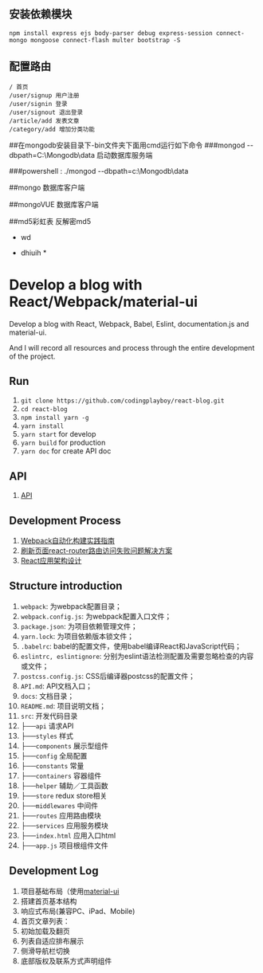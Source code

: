 ## 安装依赖模块

```
npm install express ejs body-parser debug express-session connect-mongo mongoose connect-flash multer bootstrap -S
```

## 配置路由

```
/ 首页
/user/signup 用户注册
/user/signin 登录
/user/signout 退出登录
/article/add 发表文章
/category/add 增加分类功能
```

##在mongodb安装目录下-bin文件夹下面用cmd运行如下命令
###mongod --dbpath=C:\Mongodb\data   启动数据库服务端

###powershell  :
 ./mongod --dbpath=c:\Mongodb\data


##mongo  数据库客户端

##mongoVUE 数据库客户端

##md5彩虹表 反解密md5 

 
- wd 
* dhiuih *

# Develop a blog with React/Webpack/material-ui

Develop a blog with React, Webpack, Babel, Eslint, documentation.js and material-ui.

And I will record all resources and process through the entire development of the project.

## Run

1. `git clone https://github.com/codingplayboy/react-blog.git`
2. `cd react-blog`
3. `npm install yarn -g`
4. `yarn install`
5. `yarn start` for develop
6. `yarn build` for production
7. `yarn doc` for create API doc

## API

1. [API](https://github.com/codingplayboy/react-blog/blob/master/API.md)

## Development Process

1. [Webpack自动化构建实践指南](https://github.com/codingplayboy/react-blog/blob/master/docs/initWebpack.md)
2. [刷新页面react-router路由访问失败问题解决方案](https://github.com/codingplayboy/react-blog/blob/master/docs/webpack-dev-server-reflush-404.md)
3. [React应用架构设计](https://github.com/codingplayboy/react-blog/blob/master/docs/react-app-structure.md)

## Structure introduction

1. `webpack`: 为webpack配置目录；
2. `webpack.config.js`: 为webpack配置入口文件；
3. `package.json`: 为项目依赖管理文件；
4. `yarn.lock`: 为项目依赖版本锁文件；
5. `.babelrc`: babel的配置文件，使用babel编译React和JavaScript代码；
6. `eslintrc, eslintignore`: 分别为eslint语法检测配置及需要忽略检查的内容或文件；
7. `postcss.config.js`: CSS后编译器postcss的配置文件；
8. `API.md`: API文档入口；
9. `docs`: 文档目录；
10. `README.md`: 项目说明文档； 
11. `src`: 开发代码目录
  1. ├──`api` 请求API
  2. ├──`styles` 样式
  3. ├──`components` 展示型组件
  4. ├──`config` 全局配置
  5. ├──`constants` 常量
  6. ├──`containers` 容器组件
  7. ├──`helper` 辅助／工具函数
  8. ├──`store` redux store相关
  9. ├──`middlewares` 中间件
  10. ├──`routes` 应用路由模块
  11. ├──`services` 应用服务模块
  12. ├──`index.html` 应用入口html
  13. ├──`app.js` 项目根组件文件

## Development Log

1. 项目基础布局（使用[material-ui](https://material-ui-next.com/）)
  1. 搭建首页基本结构
  1. 响应式布局(兼容PC、iPad、Mobile)
2. 首页文章列表：
  1. 初始加载及翻页
  1. 列表自适应排布展示
3. 侧滑导航栏切换
4. 底部版权及联系方式声明组件  



